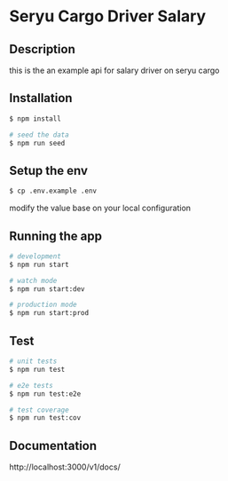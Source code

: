 # Seryu Cargo Driver Salary

## Description

this is the an example api for salary driver on seryu cargo

## Installation

```bash
$ npm install

# seed the data
$ npm run seed

```

## Setup the env
```bash
$ cp .env.example .env
```
modify the value base on your local configuration

## Running the app

```bash
# development
$ npm run start

# watch mode
$ npm run start:dev

# production mode
$ npm run start:prod
```

## Test

```bash
# unit tests
$ npm run test

# e2e tests
$ npm run test:e2e

# test coverage
$ npm run test:cov
```

## Documentation
http://localhost:3000/v1/docs/
